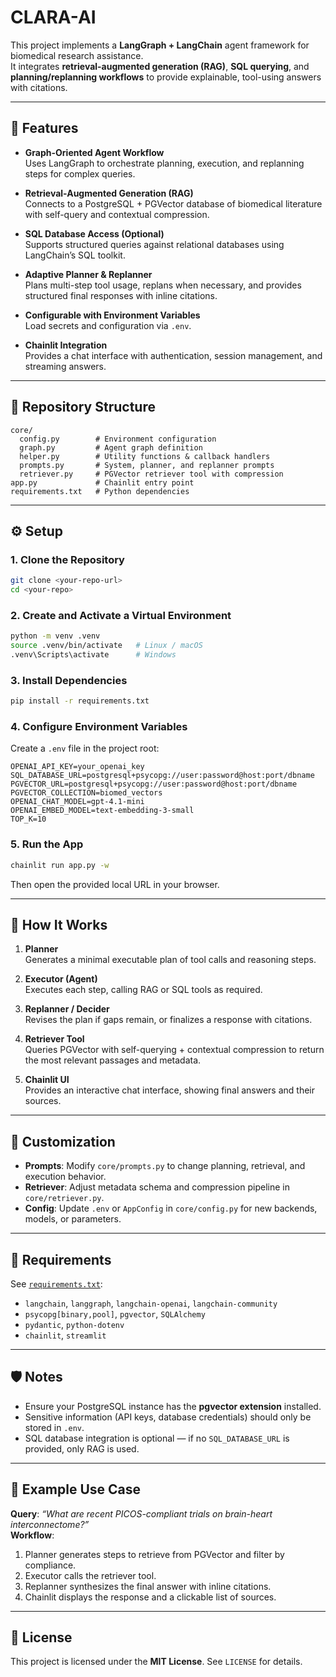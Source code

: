 # CLARA-AI

This project implements a **LangGraph + LangChain** agent framework for biomedical research assistance.  
It integrates **retrieval-augmented generation (RAG)**, **SQL querying**, and **planning/replanning workflows** to provide explainable, tool-using answers with citations.
 
---

## 🚀 Features

- **Graph-Oriented Agent Workflow**  
  Uses LangGraph to orchestrate planning, execution, and replanning steps for complex queries.

- **Retrieval-Augmented Generation (RAG)**  
  Connects to a PostgreSQL + PGVector database of biomedical literature with self-query and contextual compression.

- **SQL Database Access (Optional)**  
  Supports structured queries against relational databases using LangChain’s SQL toolkit.

- **Adaptive Planner & Replanner**  
  Plans multi-step tool usage, replans when necessary, and provides structured final responses with inline citations.

- **Configurable with Environment Variables**  
  Load secrets and configuration via `.env`.

- **Chainlit Integration**  
  Provides a chat interface with authentication, session management, and streaming answers.

---

## 📂 Repository Structure

```
core/
  config.py        # Environment configuration
  graph.py         # Agent graph definition
  helper.py        # Utility functions & callback handlers
  prompts.py       # System, planner, and replanner prompts
  retriever.py     # PGVector retriever tool with compression
app.py             # Chainlit entry point
requirements.txt   # Python dependencies
```

---

## ⚙️ Setup

### 1. Clone the Repository
```bash
git clone <your-repo-url>
cd <your-repo>
```

### 2. Create and Activate a Virtual Environment
```bash
python -m venv .venv
source .venv/bin/activate   # Linux / macOS
.venv\Scripts\activate      # Windows
```

### 3. Install Dependencies
```bash
pip install -r requirements.txt
```

### 4. Configure Environment Variables
Create a `.env` file in the project root:
```env
OPENAI_API_KEY=your_openai_key
SQL_DATABASE_URL=postgresql+psycopg://user:password@host:port/dbname
PGVECTOR_URL=postgresql+psycopg://user:password@host:port/dbname
PGVECTOR_COLLECTION=biomed_vectors
OPENAI_CHAT_MODEL=gpt-4.1-mini
OPENAI_EMBED_MODEL=text-embedding-3-small
TOP_K=10
```

### 5. Run the App
```bash
chainlit run app.py -w
```
Then open the provided local URL in your browser.

---

## 🧩 How It Works

1. **Planner**  
   Generates a minimal executable plan of tool calls and reasoning steps.

2. **Executor (Agent)**  
   Executes each step, calling RAG or SQL tools as required.

3. **Replanner / Decider**  
   Revises the plan if gaps remain, or finalizes a response with citations.

4. **Retriever Tool**  
   Queries PGVector with self-querying + contextual compression to return the most relevant passages and metadata.

5. **Chainlit UI**  
   Provides an interactive chat interface, showing final answers and their sources.

---

## 🔧 Customization

- **Prompts**: Modify `core/prompts.py` to change planning, retrieval, and execution behavior.
- **Retriever**: Adjust metadata schema and compression pipeline in `core/retriever.py`.
- **Config**: Update `.env` or `AppConfig` in `core/config.py` for new backends, models, or parameters.

---

## 📜 Requirements

See [`requirements.txt`](requirements.txt):
- `langchain`, `langgraph`, `langchain-openai`, `langchain-community`
- `psycopg[binary,pool]`, `pgvector`, `SQLAlchemy`
- `pydantic`, `python-dotenv`
- `chainlit`, `streamlit`

---

## 🛡️ Notes

- Ensure your PostgreSQL instance has the **pgvector extension** installed.  
- Sensitive information (API keys, database credentials) should only be stored in `.env`.  
- SQL database integration is optional — if no `SQL_DATABASE_URL` is provided, only RAG is used.  

---

## 📖 Example Use Case

**Query**: *“What are recent PICOS-compliant trials on brain-heart interconnectome?”*  
**Workflow**:
1. Planner generates steps to retrieve from PGVector and filter by compliance.
2. Executor calls the retriever tool.
3. Replanner synthesizes the final answer with inline citations.
4. Chainlit displays the response and a clickable list of sources.

---

## 📜 License
This project is licensed under the **MIT License**. See `LICENSE` for details.
